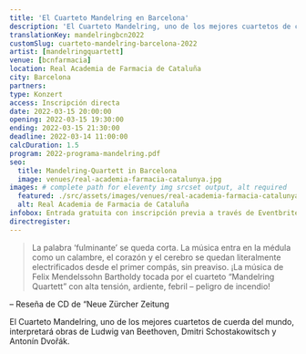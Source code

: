 ```yaml
---
title: 'El Cuarteto Mandelring en Barcelona'
description: 'El Cuarteto Mandelring, uno de los mejores cuartetos de cuerda del mundo, interpretará obras de Ludwig van Beethoven, Dmitri Schostakowitsch y Antonín Dvořák.'
translationKey: mandelringbcn2022
customSlug: cuarteto-mandelring-barcelona-2022
artist: [mandelringquartett]
venue: [bcnfarmacia]
location: Real Academia de Farmacia de Cataluña
city: Barcelona
partners:
type: Konzert
access: Inscripción directa
date: 2022-03-15 20:00:00
opening: 2022-03-15 19:30:00
ending: 2022-03-15 21:30:00
deadline: 2022-03-14 11:00:00
calcDuration: 1.5
program: 2022-programa-mandelring.pdf
seo:
  title: Mandelring-Quartett in Barcelona
  image: venues/real-academia-farmacia-catalunya.jpg
images: # complete path for eleventy img srcset output, alt required
  featured: ./src/assets/images/venues/real-academia-farmacia-catalunya.jpg
  alt: Real Academia de Farmacia de Cataluña
infobox: Entrada gratuita con inscripción previa a través de Eventbrite.
directregister:
---
```


> La palabra ‘fulminante’ se queda corta. La música entra en la médula como un calambre, el corazón y el cerebro se quedan literalmente electrificados desde el primer compás, sin preaviso. ¡La música de Felix Mendelssohn Bartholdy tocada por el cuarteto “Mandelring Quartett” con alta tensión, ardiente, febril – peligro de incendio!

– Reseña de CD de “Neue Zürcher Zeitung

El Cuarteto Mandelring, uno de los mejores cuartetos de cuerda del mundo, interpretará obras de Ludwig van Beethoven, Dmitri Schostakowitsch y Antonín Dvořák.
